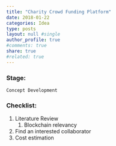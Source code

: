 ```yaml
---
title: "Charity Crowd Funding Platform"
date: 2018-01-22
categories: Idea
type: posts
layout: null #single
author_profile: true
#comments: true
share: true
#related: true
---
```


### Stage: 
	Concept Development

### Checklist:
  1. Literature Review
	  1. Blockchain relevancy
  2. Find an interested collaborator
  3. Cost estimation


  
